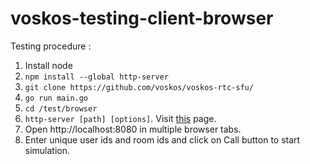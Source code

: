 # voskos-testing-client-browser

Testing procedure :


1. Install node
2. `npm install --global http-server`
3. `git clone https://github.com/voskos/voskos-rtc-sfu/`
4. `go run main.go`
5. `cd /test/browser`
6. `http-server [path] [options]`. Visit [this](https://www.npmjs.com/package/http-server) page.
7. Open http://localhost:8080 in multiple browser tabs. 
8. Enter unique user ids and room ids and click on Call button to start simulation.

